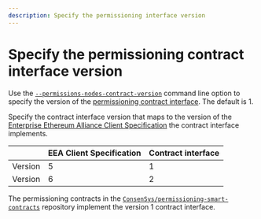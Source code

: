 ```yaml
---
description: Specify the permissioning interface version 
---
```


# Specify the permissioning contract interface version

Use the [`--permissions-nodes-contract-version`](../../Reference/CLI/CLI-Syntax.md#permissions-nodes-contract-version)
command line option to specify the version of the [permissioning contract interface](../../Concepts/Permissioning/Onchain-Permissioning.md#permissioning-contracts).
The default is 1.

Specify the contract interface version that maps to the version of the [Enterprise Ethereum Alliance Client Specification](https://entethalliance.org/technical-specifications/)
the contract interface implements.  

|         | EEA Client Specification | Contract interface |
|---------|--------------------------|--------------------|
| Version | 5                        | 1                  |
| Version | 6                        | 2                  |

The permissioning contracts in the [`ConsenSys/permissioning-smart-contracts`](https://github.com/ConsenSys/permissioning-smart-contracts)
repository implement the version 1 contract interface.
